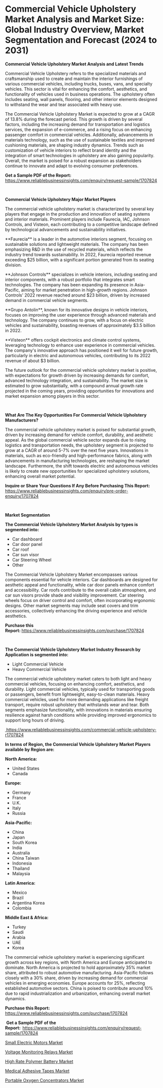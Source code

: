 <p><h1>Commercial Vehicle Upholstery Market Analysis and Market Size: Global Industry Overview, Market Segmentation and Forecast (2024 to 2031)</h1></p><p><strong>Commercial Vehicle Upholstery Market Analysis and Latest Trends</strong></p>
<p><p>Commercial Vehicle Upholstery refers to the specialized materials and craftsmanship used to create and maintain the interior furnishings of various commercial vehicles, including trucks, buses, vans, and specialty vehicles. This sector is vital for enhancing the comfort, aesthetics, and functionality of vehicles used in business operations. The upholstery often includes seating, wall panels, flooring, and other interior elements designed to withstand the wear and tear associated with heavy use.</p><p>The Commercial Vehicle Upholstery Market is expected to grow at a CAGR of 13.8% during the forecast period. This growth is driven by several factors, including the increasing demand for transportation and logistics services, the expansion of e-commerce, and a rising focus on enhancing passenger comfort in commercial vehicles. Additionally, advancements in materials technology, such as the use of sustainable textiles and improved cushioning materials, are shaping industry dynamics. Trends such as customization of vehicle interiors to reflect brand identity and the integration of smart technologies in upholstery are also gaining popularity. Overall, the market is poised for a robust expansion as stakeholders continue to innovate and adapt to evolving consumer preferences.</p></p>
<p><strong>Get a Sample PDF of the Report:&nbsp;</strong> <a href="https://www.reliablebusinessinsights.com/enquiry/request-sample/1707824?utm_campaign=1119&utm_medium=2&utm_source=Github&utm_content=ia&utm_term=07102024&utm_id=commercial-vehicle-upholstery">https://www.reliablebusinessinsights.com/enquiry/request-sample/1707824</a></p>
<p>&nbsp;</p>
<p><strong>Commercial Vehicle Upholstery Major Market Players</strong></p>
<p><p>The commercial vehicle upholstery market is characterized by several key players that engage in the production and innovation of seating systems and interior materials. Prominent players include Faurecia, IAC, Johnson Controls, and Visteon, each contributing to a competitive landscape defined by technological advancements and sustainability initiatives.</p><p>**Faurecia** is a leader in the automotive interiors segment, focusing on sustainable solutions and lightweight materials. The company has been emphasizing R&D in the use of recycled materials, which reflects the industry trend towards sustainability. In 2022, Faurecia reported revenue exceeding $25 billion, with a significant portion generated from its seating division.</p><p>**Johnson Controls** specializes in vehicle interiors, including seating and interior components, with a robust portfolio that integrates smart technologies. The company has been expanding its presence in Asia-Pacific, aiming for market penetration in high-growth regions. Johnson Controls' 2022 revenue reached around $23 billion, driven by increased demand in commercial vehicle segments.</p><p>**Grupo Antolin**, known for its innovative designs in vehicle interiors, focuses on improving the user experience through advanced materials and technology. The company continues to grow, with a focus on electric vehicles and sustainability, boasting revenues of approximately $3.5 billion in 2022.</p><p>**Visteon** offers cockpit electronics and climate control systems, leveraging technology to enhance user experience in commercial vehicles. The company's innovative approach has positioned it well for future growth, particularly in electric and autonomous vehicles, contributing to its 2022 revenue of about $3 billion.</p><p>The future outlook for the commercial vehicle upholstery market is positive, with expectations for growth driven by increasing demands for comfort, advanced technology integration, and sustainability. The market size is estimated to grow substantially, with a compound annual growth rate projected in the coming years, providing opportunities for innovations and market expansion among players in this sector.</p></p>
<p>&nbsp;</p>
<p><strong>What Are The Key Opportunities For Commercial Vehicle Upholstery Manufacturers?</strong></p>
<p><p>The commercial vehicle upholstery market is poised for substantial growth, driven by increasing demand for vehicle comfort, durability, and aesthetic appeal. As the global commercial vehicle sector expands due to rising logistics and transportation needs, the upholstery segment is projected to grow at a CAGR of around 5-7% over the next five years. Innovations in materials, such as eco-friendly and high-performance fabrics, along with advancements in manufacturing technologies, are reshaping the market landscape. Furthermore, the shift towards electric and autonomous vehicles is likely to create new opportunities for specialized upholstery solutions, enhancing overall market potential.</p></p>
<p><strong>Inquire or Share Your Questions If Any Before Purchasing This Report:</strong> <a href="https://www.reliablebusinessinsights.com/enquiry/pre-order-enquiry/1707824?utm_campaign=1119&utm_medium=2&utm_source=Github&utm_content=ia&utm_term=07102024&utm_id=commercial-vehicle-upholstery">https://www.reliablebusinessinsights.com/enquiry/pre-order-enquiry/1707824</a></p>
<p>&nbsp;</p>
<p><strong>Market Segmentation</strong></p>
<p><strong>The Commercial Vehicle Upholstery Market Analysis by types is segmented into:</strong></p>
<p><ul><li>Car dashboard</li><li>Car door panel</li><li>Car roof</li><li>Car sun visor</li><li>Car Steering Wheel</li><li>Other</li></ul></p>
<p><p>The Commercial Vehicle Upholstery Market encompasses various components essential for vehicle interiors. Car dashboards are designed for aesthetic appeal and functionality, while car door panels enhance comfort and accessibility. Car roofs contribute to the overall cabin atmosphere, and car sun visors provide shade and visibility improvement. Car steering wheels focus on driver control and comfort, often incorporating ergonomic designs. Other market segments may include seat covers and trim accessories, collectively enhancing the driving experience and vehicle aesthetics.</p></p>
<p><strong>Purchase this Report:&nbsp;</strong><a href="https://www.reliablebusinessinsights.com/purchase/1707824?utm_campaign=1119&utm_medium=2&utm_source=Github&utm_content=ia&utm_term=07102024&utm_id=commercial-vehicle-upholstery">https://www.reliablebusinessinsights.com/purchase/1707824</a></p>
<p>&nbsp;</p>
<p><strong>The Commercial Vehicle Upholstery Market Industry Research by Application is segmented into:</strong></p>
<p><ul><li>Light Commercial Vehicle</li><li>Heavy Commercial Vehicle</li></ul></p>
<p><p>The commercial vehicle upholstery market caters to both light and heavy commercial vehicles, focusing on enhancing comfort, aesthetics, and durability. Light commercial vehicles, typically used for transporting goods or passengers, benefit from lightweight, easy-to-clean materials. Heavy commercial vehicles, used for more demanding applications like freight transport, require robust upholstery that withstands wear and tear. Both segments emphasize functionality, with innovations in materials ensuring resilience against harsh conditions while providing improved ergonomics to support long hours of driving.</p></p>
<p><a href="https://www.reliablebusinessinsights.com/commercial-vehicle-upholstery-r1707824?utm_campaign=1119&utm_medium=2&utm_source=Github&utm_content=ia&utm_term=07102024&utm_id=commercial-vehicle-upholstery">&nbsp;https://www.reliablebusinessinsights.com/commercial-vehicle-upholstery-r1707824</a></p>
<p><strong>In terms of Region, the Commercial Vehicle Upholstery Market Players available by Region are:</strong></p>
<p>
    <p> <strong> North America: </strong>
        <ul>
            <li>United States</li>
            <li>Canada</li>
        </ul>
        </p> 
    <p> <strong> Europe: </strong>
        <ul>
            <li>Germany</li>
            <li>France</li>
            <li>U.K.</li>
            <li>Italy</li>
            <li>Russia</li>
        </ul>
        </p> 
    <p> <strong> Asia-Pacific: </strong>
        <ul>
            <li>China</li>
            <li>Japan</li>
            <li>South Korea</li>
            <li>India</li>
            <li>Australia</li>
            <li>China Taiwan</li>
            <li>Indonesia</li>
            <li>Thailand</li>
            <li>Malaysia</li>
        </ul>
        </p> 
    <p> <strong> Latin America: </strong>
        <ul>
            <li>Mexico</li>
            <li>Brazil</li>
            <li>Argentina Korea</li>
            <li>Colombia</li>
        </ul>
        </p> 
    <p> <strong> Middle East & Africa: </strong>
        <ul>
            <li>Turkey</li>
            <li>Saudi</li>
            <li>Arabia</li>
            <li>UAE</li>
            <li>Korea</li>
        </ul>
    </p>
    </p>
<p><p>The commercial vehicle upholstery market is experiencing significant growth across key regions, with North America and Europe anticipated to dominate. North America is projected to hold approximately 35% market share, attributed to robust automotive manufacturing. Asia-Pacific follows closely with a 30% share, driven by increasing demand for commercial vehicles in emerging economies. Europe accounts for 25%, reflecting established automotive sectors. China is poised to contribute around 10% due to rapid industrialization and urbanization, enhancing overall market dynamics.</p></p>
<p><strong>Purchase this Report: </strong><a href="https://www.reliablebusinessinsights.com/purchase/1707824?utm_campaign=1119&utm_medium=2&utm_source=Github&utm_content=ia&utm_term=07102024&utm_id=commercial-vehicle-upholstery">https://www.reliablebusinessinsights.com/purchase/1707824</a></p>
<p>&nbsp;<strong>Get a Sample PDF of the Report:&nbsp;&nbsp;</strong><a href="https://www.reliablebusinessinsights.com/enquiry/request-sample/1707824?utm_campaign=1119&utm_medium=2&utm_source=Github&utm_content=ia&utm_term=07102024&utm_id=commercial-vehicle-upholstery">https://www.reliablebusinessinsights.com/enquiry/request-sample/1707824</a></p>
<p><strong></strong></p>
<p><p><a href="https://github.com/CarolLPettway/Market-Research-Report-List-1/blob/main/small-electric-motors-market.md?utm_campaign=1119&utm_medium=2&utm_source=Github&utm_content=ia&utm_term=07102024&utm_id=commercial-vehicle-upholstery">Small Electric Motors Market</a></p><p><a href="https://issuu.com/reportprime-2/docs/voltage-monitoring-relays-market-si_de2240ff0998d4?utm_campaign=1119&utm_medium=2&utm_source=Github&utm_content=ia&utm_term=07102024&utm_id=commercial-vehicle-upholstery">Voltage Monitoring Relays Market</a></p><p><a href="https://issuu.com/reportprime-2/docs/high-rate-polymer-battery-market-si_9ab6d0f83357df?utm_campaign=1119&utm_medium=2&utm_source=Github&utm_content=ia&utm_term=07102024&utm_id=commercial-vehicle-upholstery">High Rate Polymer Battery Market</a></p><p><a href="https://www.linkedin.com/pulse/medical-adhesive-tapes-market-penetration-strategies-untapped-tl2gc?utm_campaign=1119&utm_medium=2&utm_source=Github&utm_content=ia&utm_term=07102024&utm_id=commercial-vehicle-upholstery">Medical Adhesive Tapes Market</a></p><p><a href="https://www.linkedin.com/pulse/portable-oxygen-concentrators-industry-forecast-market-shifts-endzc?utm_campaign=1119&utm_medium=2&utm_source=Github&utm_content=ia&utm_term=07102024&utm_id=commercial-vehicle-upholstery">Portable Oxygen Concentrators Market</a></p></p>